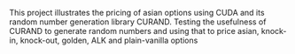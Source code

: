 This project illustrates the pricing of asian options using CUDA and its random number generation library CURAND. Testing the usefulness of CURAND to generate random numbers and using that to price asian, knock-in, knock-out, golden, ALK and plain-vanilla options
